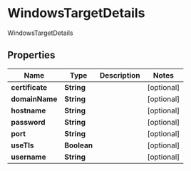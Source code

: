 

# WindowsTargetDetails

WindowsTargetDetails

## Properties

Name | Type | Description | Notes
------------ | ------------- | ------------- | -------------
**certificate** | **String** |  |  [optional]
**domainName** | **String** |  |  [optional]
**hostname** | **String** |  |  [optional]
**password** | **String** |  |  [optional]
**port** | **String** |  |  [optional]
**useTls** | **Boolean** |  |  [optional]
**username** | **String** |  |  [optional]



